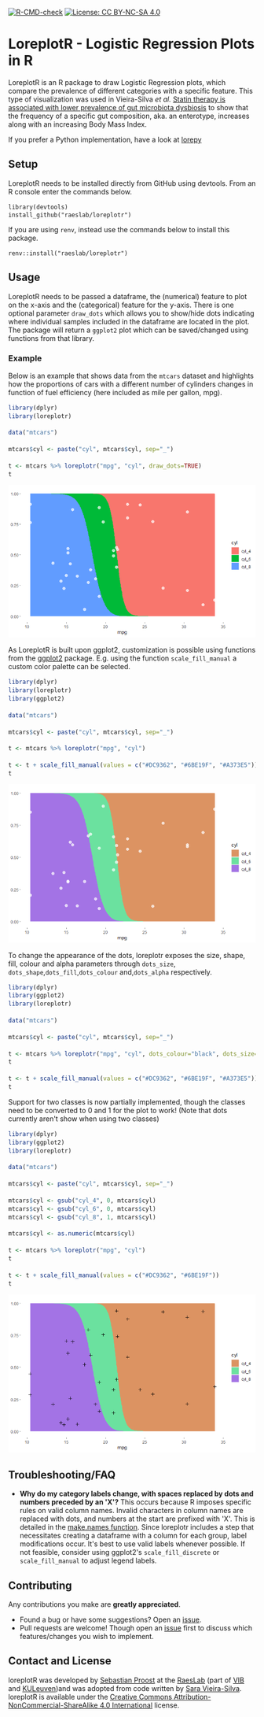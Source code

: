 <!-- badges: start -->
[![R-CMD-check](https://github.com/raeslab/loreplotr/actions/workflows/R-CMD-check.yaml/badge.svg)](https://github.com/raeslab/loreplotr/actions/workflows/R-CMD-check.yaml) [![License: CC BY-NC-SA 4.0](https://img.shields.io/badge/License-CC%20BY--NC--SA%204.0-lightgrey.svg)](https://creativecommons.org/licenses/by-nc-sa/4.0/)
<!-- badges: end -->

# LoreplotR - Logistic Regression Plots in R

LoreplotR is an R package to draw Logistic Regression plots, which compare the prevalence of different categories with a specific feature. This type of visualization was used in Vieira-Silva *et al.* [Statin therapy is associated with lower prevalence of gut microbiota dysbiosis](https://www.nature.com/articles/s41586-020-2269-x) to show that the frequency of a specific gut composition, aka. an enterotype, increases along with an increasing Body Mass Index. 

If you prefer a Python implementation, have a look at [lorepy](https://github.com/raeslab/lorepy)


## Setup

LoreplotR needs to be installed directly from GitHub using devtools. From an R console enter the commands below.


```commandline
library(devtools)
install_github("raeslab/loreplotr")
```

If you are using ```renv```, instead use the commands below to install this package.

```commandline
renv::install("raeslab/loreplotr")
```

## Usage

LoreplotR needs to be passed a dataframe, the (numerical) feature to plot on the x-axis and the (categorical) feature for the y-axis. There is one optional parameter ```draw_dots``` which allows you to show/hide dots indicating where individual samples included in the dataframe are located in the plot. The package will return a ```ggplot2``` plot
which can be saved/changed using functions from that library.


### Example

Below is an example that shows data from the ```mtcars``` dataset and highlights how the proportions of cars with a different number of cylinders changes in function of fuel efficiency (here included as mile per gallon, mpg).

```R
library(dplyr)
library(loreplotr)

data("mtcars")

mtcars$cyl <- paste("cyl", mtcars$cyl, sep="_")

t <- mtcars %>% loreplotr("mpg", "cyl", draw_dots=TRUE)
t

```

![Example loreplot using mtcars dataset](./docs/img/loreplot_cars_example.png)

As LoreplotR is built upon ggplot2, customization is possible using functions from the [ggplot2](https://ggplot2.tidyverse.org/) package. E.g. using the function ```scale_fill_manual``` a custom color palette can be selected.


```R
library(dplyr)
library(loreplotr)
library(ggplot2)

data("mtcars")

mtcars$cyl <- paste("cyl", mtcars$cyl, sep="_")

t <- mtcars %>% loreplotr("mpg", "cyl")

t <- t + scale_fill_manual(values = c("#DC9362", "#6BE19F", "#A373E5"))
t
```
![Example loreplot using mtcars dataset and custom colors](./docs/img/loreplot_custom_colors.png)


To change the appearance of the dots, loreplotr exposes the size, shape, fill, colour and alpha parameters through `dots_size`, `dots_shape`,`dots_fill`,`dots_colour` and,`dots_alpha` respectively. 

```R
library(dplyr)
library(ggplot2)
library(loreplotr)

data("mtcars")

mtcars$cyl <- paste("cyl", mtcars$cyl, sep="_")

t <- mtcars %>% loreplotr("mpg", "cyl", dots_colour="black", dots_size=2, dots_alpha = 1, dots_shape=3)
t

t <- t + scale_fill_manual(values = c("#DC9362", "#6BE19F", "#A373E5"))
t
```

Support for two classes is now partially implemented, though the classes need to be converted to 0 and 1 for the plot to work! (Note that dots currently aren't show when using two classes)

```R
library(dplyr)
library(ggplot2)
library(loreplotr)

data("mtcars")

mtcars$cyl <- paste("cyl", mtcars$cyl, sep="_")

mtcars$cyl <- gsub("cyl_4", 0, mtcars$cyl)
mtcars$cyl <- gsub("cyl_6", 0, mtcars$cyl)
mtcars$cyl <- gsub("cyl_8", 1, mtcars$cyl)

mtcars$cyl <- as.numeric(mtcars$cyl)

t <- mtcars %>% loreplotr("mpg", "cyl")
t

t <- t + scale_fill_manual(values = c("#DC9362", "#6BE19F"))
t
```

![Example loreplot using mtcars dataset and custom dots](./docs/img/loreplot_custom_dots.png)

## Troubleshooting/FAQ

* **Why do my category labels change, with spaces replaced by dots and numbers preceded by an 'X'?** This occurs because R imposes specific rules on valid column names. Invalid characters in column names are replaced with dots, and numbers at the start are prefixed with 'X'. This is detailed in the [make.names function](https://stat.ethz.ch/R-manual/R-devel/library/base/html/make.names.html). Since loreplotr includes a step that necessitates creating a dataframe with a column for each group, label modifications occur. It's best to use valid labels whenever possible. If not feasible, consider using ggplot2's `scale_fill_discrete` or `scale_fill_manual` to adjust legend labels.

## Contributing

Any contributions you make are **greatly appreciated**.

  * Found a bug or have some suggestions? Open an [issue](https://github.com/raeslab/loreplotr/issues).
  * Pull requests are welcome! Though open an [issue](https://github.com/raeslab/loreplotr/issues) first to discuss which features/changes you wish to implement.

## Contact and License

loreplotR was developed by [Sebastian Proost](https://sebastian.proost.science/) at the [RaesLab](https://raeslab.sites.vib.be/en) (part of [VIB](https://vib.be/en#/) and [KULeuven](https://www.kuleuven.be/english/kuleuven/index.html))and was adopted from code written by [Sara Vieira-Silva](https://saravsilva.github.io/). loreplotR is available under the [Creative Commons Attribution-NonCommercial-ShareAlike 4.0 International](https://creativecommons.org/licenses/by-nc-sa/4.0/) license.

